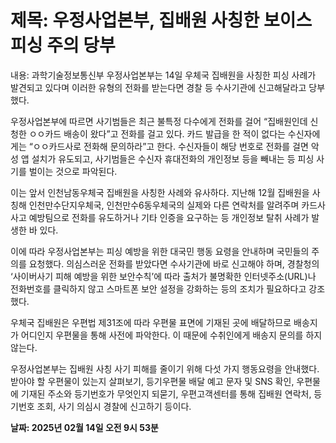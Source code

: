 # **제목: 우정사업본부, 집배원 사칭한 보이스피싱 주의 당부**

  내용: 과학기술정보통신부 우정사업본부는 14일 우체국 집배원을 사칭한 피싱 사례가 발견되고 있다며 이러한 유형의 전화를 받는다면 경찰 등 수사기관에 신고해달라고 당부했다.

우정사업본부에 따르면 사기범들은 최근 불특정 다수에게 전화를 걸어 “집배원인데 신청한 ㅇㅇ카드 배송이 왔다”고 전화를 걸고 있다. 카드 발급을 한 적이 없다는 수신자에게는 “ㅇㅇ카드사로 전화해 문의하라”고 한다. 수신자들이 해당 번호로 전화를 걸면 악성 앱 설치가 유도되고, 사기범들은 수신자 휴대전화의 개인정보 등을 빼내는 등 피싱 사기를 벌이는 것으로 파악된다.

이는 앞서 인천남동우체국 집배원을 사칭한 사례와 유사하다. 지난해 12월 집배원을 사칭해 인천만수단지우체국, 인천만수6동우체국의 실제와 다른 연락처를 알려주며 카드사 사고 예방팀으로 전화를 유도하거나 기타 인증을 요구하는 등 개인정보 탈취 사례가 발생한 바 있다.

이에 따라 우정사업본부는 피싱 예방을 위한 대국민 행동 요령을 안내하며 국민들의 주의를 요청했다. 의심스러운 전화를 받았다면 수사기관에 바로 신고해야 하며, 경찰청의 ‘사이버사기 피해 예방을 위한 보안수칙’에 따라 출처가 불명확한 인터넷주소(URL)나 전화번호를 클릭하지 않고 스마트폰 보안 설정을 강화하는 등의 조치가 필요하다고 강조했다.

우체국 집배원은 우편법 제31조에 따라 우편물 표면에 기재된 곳에 배달하므로 배송지가 어디인지 우편물을 통해 사전에 파악한다. 이 때문에 수취인에게 배송지 문의를 하지 않는다.

우정사업본부는 집배원 사칭 사기 피해를 줄이기 위해 다섯 가지 행동요령을 안내했다. 받아야 할 우편물이 있는지 살펴보기, 등기우편물 배달 예고 문자 및 SNS 확인, 우편물에 기재된 주소와 등기번호가 무엇인지 되묻기, 우편고객센터를 통해 집배원 연락처, 등기번호 조회, 사기 의심시 경찰에 신고하기 등이다.

  **날짜: 2025년 02월 14일 오전 9시 53분**